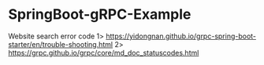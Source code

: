 # SpringBoot-gRPC-Example
Website search error code
1>	https://yidongnan.github.io/grpc-spring-boot-starter/en/trouble-shooting.html
2>	https://grpc.github.io/grpc/core/md_doc_statuscodes.html
